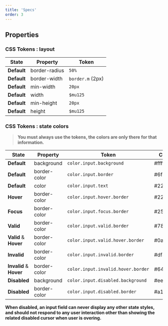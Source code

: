 ```yaml
---
title: 'Specs'
order: 3
---
```


## Properties

### CSS Tokens : layout

| State       | Property          | Token                |
| ----------- | ----------------- | -------------------- |
| **Default** | border-radius     | `50%`                |
| **Default** | border-width      | `border.m` (2px)     |
| **Default** | min-width         | `20px`               |
| **Default** | width             | `$mu125`             |
| **Default** | min-height        | `20px`               |
| **Default** | height            | `$mu125`             |

### CSS Tokens : state colors

> **You must always use the tokens, the colors are only there for that information.**

| State                   | Property     | Token                              | Color   |
| ----------------------- | ------------ | ---------------------------------- | ------- |
| **Default**             | background   | `color.input.background`           | #ffffff |
| **Default**             | border-color | `color.input.border`               | #6f676c |
| **Default**             | color        | `color.input.text`                 | #222020 |
| **Hover**               | border-color | `color.input.hover.border`         | #222020 |
| **Focus**               | border-color | `color.input.focus.border`         | #25a8d0 |
| **Valid**               | border-color | `color.input.valid.border`         | #78be20 |
| **Valid** & **Hover**   | border-color | `color.input.valid.hover.border`   | #0a601b |
| **Invalid**             | border-color | `color.input.invalid.border`       | #df382b |
| **Invalid** & **Hover** | border-color | `color.input.invalid.hover.border` | #641b21 |
| **Disabled**            | background   | `color.input.disabled.background`  | #eeeef0 |
| **Disabled**            | border-color | `color.input.disabled.border`      | #a19ba2 |

**When disabled, an input field can never display any other state styles, and should not respond to any user interaction other than showing the related disabled cursor when user is overing.**
